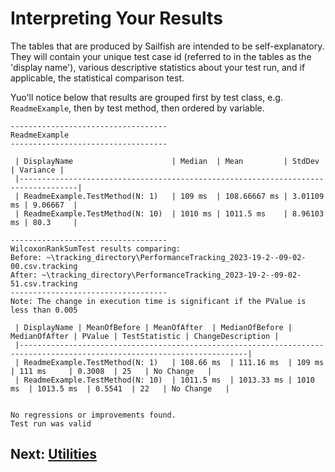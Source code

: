 # Interpreting Your Results

The tables that are produced by Sailfish are intended to be self-explanatory. They will contain your unique test case id (referred to in the tables as the 'display name'), various descriptive statistics about your test run, and if applicable, the statistical comparison test.

Yuo'll notice below that results are grouped first by test class, e.g. `ReadmeExample`, then by test method, then ordered by variable.

```
-----------------------------------
ReadmeExample
-----------------------------------

 | DisplayName                      | Median  | Mean         | StdDev     | Variance |
 |-----------------------------------------------------------------------------------|
 | ReadmeExample.TestMethod(N: 1)   | 109 ms  | 108.66667 ms | 3.01109 ms | 9.06667  |
 | ReadmeExample.TestMethod(N: 10)  | 1010 ms | 1011.5 ms    | 8.96103 ms | 80.3     |

-----------------------------------
WilcoxonRankSumTest results comparing:
Before: ~\tracking_directory\PerformanceTracking_2023-19-2--09-02-00.csv.tracking
After: ~\tracking_directory\PerformanceTracking_2023-19-2--09-02-51.csv.tracking
-----------------------------------
Note: The change in execution time is significant if the PValue is less than 0.005

 | DisplayName | MeanOfBefore | MeanOfAfter  | MedianOfBefore | MedianOfAfter | PValue | TestStatistic | ChangeDescription |
 |-------------------------------------------------------------------------------------------------------------------------|
 | ReadmeExample.TestMethod(N: 1)   | 108.66 ms  | 111.16 ms  | 109 ms   | 111 ms     | 0.3008  | 25   | No Change   |
 | ReadmeExample.TestMethod(N: 10)  | 1011.5 ms  | 1013.33 ms | 1010 ms  | 1013.5 ms  | 0.5541  | 22   | No Change   |


No regressions or improvements found.
Test run was valid
```

## Next: [Utilities](../10/utilities.md)
